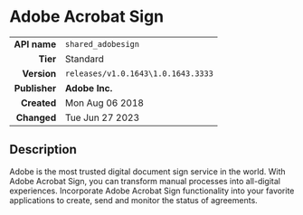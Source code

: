 # Adobe Acrobat Sign
| | |
|-:|-|
|**API name**|`shared_adobesign`|
|**Tier**|Standard|
|**Version**|`releases/v1.0.1643\1.0.1643.3333`|
|**Publisher**|**Adobe Inc.**|
|**Created**|Mon Aug 06 2018|
|**Changed**|Tue Jun 27 2023|

## Description
Adobe is the most trusted digital document sign service in the world. With Adobe Acrobat Sign, you can transform manual processes into all-digital experiences. Incorporate Adobe Acrobat Sign functionality into your favorite applications to create, send and monitor the status of agreements.
